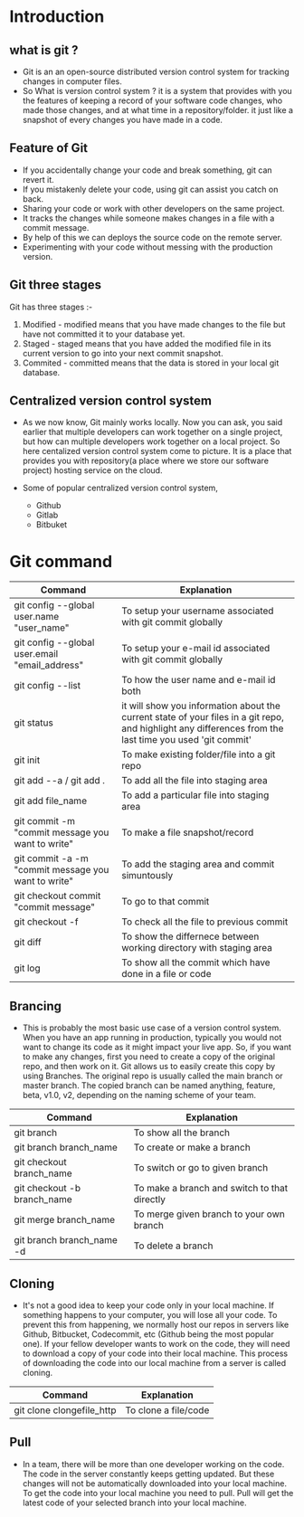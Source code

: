 # Introduction 

## what is git ?

* Git is an an open-source distributed version control system for tracking changes in computer files.
* So What is version control system ? it is a system that provides with you the features of keeping a record of your software code changes, who made those changes, and at what time in a repository/folder. it just like a snapshot of every changes you have made in a code.

## Feature of Git

* If you accidentally change your code and break something, git can revert it.
* If you mistakenly delete your code, using git can assist you catch on back.
* Sharing your code or work with other developers on the same project.
* It tracks the changes while someone makes changes in a file with a commit message.
* By help of this we can deploys the source code on the remote server.
* Experimenting with your code without messing with the production version.

## Git three stages

Git has three stages :-

1. Modified - modified means that you have made changes to the file but have not committed it to your database yet.
2. Staged - staged means that you have added the modified file in its current version to go into your next commit snapshot.
3. Commited - committed means that the data is stored in your local git database.

## Centralized version control system

* As we now know, Git mainly works locally. Now you can ask, you said earlier that multiple developers can work together on a single project, but how can multiple developers work together on a local project. So here centalized version control system come to picture. It is a place that provides you with repository(a place where we store our software project) hosting service on the cloud.

* Some of popular centralized version control system,
  * Github
  * Gitlab
  * Bitbuket

# Git command

| Command | Explanation |
| ------- | ----------- |
| git config --global user.name "user_name" | To setup your username associated with git commit globally |
| git config --global user.email "email_address" | To setup your e-mail id associated with git commit globally |
| git config --list | To how the user name and e-mail id both |
| git status | it will show you information about the current state of your files in a git repo, and highlight any differences from the last time you used 'git commit' |
| git init | To make existing folder/file into a git repo |
| git add --a / git add . | To add all the file into staging area |
| git add file_name | To add a particular file into staging area |
| git commit -m "commit message you want to write" | To make a file snapshot/record |
| git commit -a -m "commit message you want to write" | To add the staging area and commit simuntously |
| git checkout commit "commit message" | To go to that commit |
| git checkout -f | To check all the file to previous commit |
| git diff | To show the differnece between working directory with staging area |
| git log | To show all the commit which have done in a file or code |


## Brancing 

* This is probably the most basic use case of a version control system. When you have an app running in production, typically you would not want to change its code as it might impact your live app. So, if you want to make any changes, first you need to create a copy of the original repo, and then work on it. Git allows us to easily create this copy by using Branches. The original repo is usually called the main branch or master branch. The copied branch can be named anything, feature, beta, v1.0, v2, depending on the naming scheme of your team.

| Command | Explanation |
| ------- | ----------- |
| git branch | To show all the branch |
| git branch branch_name | To create or make a branch |
| git checkout branch_name | To switch or go to given branch |
| git checkout -b branch_name | To make a branch and switch to that directly |
| git merge branch_name | To merge given branch to your own branch |
| git branch branch_name -d | To delete a branch | 

## Cloning

* It's not a good idea to keep your code only in your local machine. If something happens to your computer, you will lose all your code. To prevent this from happening, we normally host our repos in servers like Github, Bitbucket, Codecommit, etc (Github being the most popular one). If your fellow developer wants to work on the code, they will need to download a copy of your code into their local machine. This process of downloading the code into our local machine from a server is called cloning.

| Command | Explanation |
| ------- | ----------- |
| git clone clongefile_http | To clone a file/code |

## Pull
* In a team, there will be more than one developer working on the code. The code in the server constantly keeps getting updated. But these changes will not be automatically downloaded into your local machine. To get the code into your local machine you need to pull. Pull will get the latest code of your selected branch into your local machine. 
